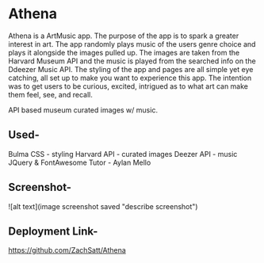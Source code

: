 # Athena
Athena is a ArtMusic app. The purpose of the app is to spark a greater interest in art. The app randomly plays music of the users genre choice and plays it alongside the images pulled up. The images are taken from the Harvard Museum API and the music is played from the searched info on the Ddeezer Music API. The styling of the app and pages are all simple yet eye catching, all set up to make you want to experience this app. The intention was to get users to be curious, excited, intrigued as to what art can make them feel, see, and recall.

API based museum curated images w/ music.

## Used-

Bulma CSS - styling
Harvard API - curated images
Deezer API - music
JQuery & FontAwesome
Tutor - Aylan Mello

## Screenshot- 
![alt text](image screenshot saved "describe screenshot")

## Deployment Link-
https://github.com/ZachSatt/Athena
